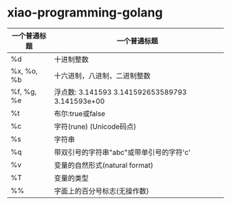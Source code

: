 # xiao-programming-golang

| 一个普通标题 | 一个普通标题 |
| ------ | ------ | 
|%d|十进制整数|
|%x, %o, %b|十六进制，八进制，二进制整数|
|%f, %g, %e|浮点数: 3.141593 3.141592653589793 3.141593e+00|
|%t|布尔:true或false|
|%c|字符(rune) (Unicode码点)|
|%s|字符串|
|%q|带双引号的字符串"abc"或带单引号的字符'c'|
|%v|变量的自然形式(natural format)|
|%T|变量的类型|
|%%|字面上的百分号标志(无操作数)|

